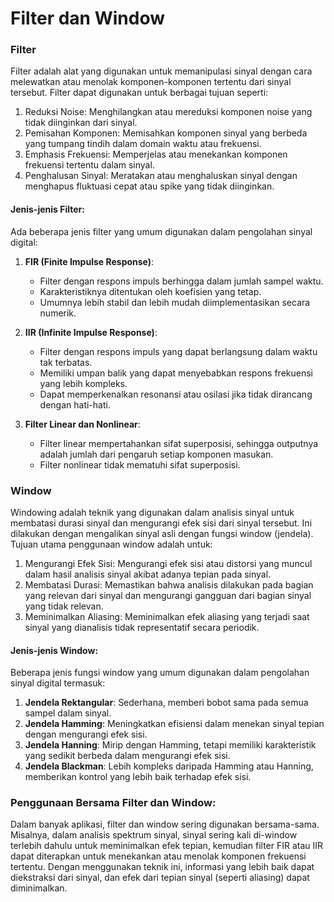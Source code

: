 # Filter dan Window

### Filter

Filter adalah alat yang digunakan untuk memanipulasi sinyal dengan cara melewatkan atau menolak komponen-komponen tertentu dari sinyal tersebut. Filter dapat digunakan untuk berbagai tujuan seperti:

1. Reduksi Noise: Menghilangkan atau mereduksi komponen noise yang tidak diinginkan dari sinyal.
2. Pemisahan Komponen: Memisahkan komponen sinyal yang berbeda yang tumpang tindih dalam domain waktu atau frekuensi.
3. Emphasis Frekuensi: Memperjelas atau menekankan komponen frekuensi tertentu dalam sinyal.
4. Penghalusan Sinyal: Meratakan atau menghaluskan sinyal dengan menghapus fluktuasi cepat atau spike yang tidak diinginkan.

#### Jenis-jenis Filter:

Ada beberapa jenis filter yang umum digunakan dalam pengolahan sinyal digital:

1. **FIR (Finite Impulse Response)**:
   - Filter dengan respons impuls berhingga dalam jumlah sampel waktu.
   - Karakteristiknya ditentukan oleh koefisien yang tetap.
   - Umumnya lebih stabil dan lebih mudah diimplementasikan secara numerik.

2. **IIR (Infinite Impulse Response)**:
   - Filter dengan respons impuls yang dapat berlangsung dalam waktu tak terbatas.
   - Memiliki umpan balik yang dapat menyebabkan respons frekuensi yang lebih kompleks.
   - Dapat memperkenalkan resonansi atau osilasi jika tidak dirancang dengan hati-hati.

3. **Filter Linear dan Nonlinear**:
   - Filter linear mempertahankan sifat superposisi, sehingga outputnya adalah jumlah dari pengaruh setiap komponen masukan.
   - Filter nonlinear tidak mematuhi sifat superposisi.

### Window

Windowing adalah teknik yang digunakan dalam analisis sinyal untuk membatasi durasi sinyal dan mengurangi efek sisi dari sinyal tersebut. Ini dilakukan dengan mengalikan sinyal asli dengan fungsi window (jendela). Tujuan utama penggunaan window adalah untuk:

1. Mengurangi Efek Sisi: Mengurangi efek sisi atau distorsi yang muncul dalam hasil analisis sinyal akibat adanya tepian pada sinyal.
2. Membatasi Durasi: Memastikan bahwa analisis dilakukan pada bagian yang relevan dari sinyal dan mengurangi gangguan dari bagian sinyal yang tidak relevan.
3. Meminimalkan Aliasing: Meminimalkan efek aliasing yang terjadi saat sinyal yang dianalisis tidak representatif secara periodik.

#### Jenis-jenis Window:

Beberapa jenis fungsi window yang umum digunakan dalam pengolahan sinyal digital termasuk:

1. **Jendela Rektangular**: Sederhana, memberi bobot sama pada semua sampel dalam sinyal.
2. **Jendela Hamming**: Meningkatkan efisiensi dalam menekan sinyal tepian dengan mengurangi efek sisi.
3. **Jendela Hanning**: Mirip dengan Hamming, tetapi memiliki karakteristik yang sedikit berbeda dalam mengurangi efek sisi.
4. **Jendela Blackman**: Lebih kompleks daripada Hamming atau Hanning, memberikan kontrol yang lebih baik terhadap efek sisi.

### Penggunaan Bersama Filter dan Window:

Dalam banyak aplikasi, filter dan window sering digunakan bersama-sama. Misalnya, dalam analisis spektrum sinyal, sinyal sering kali di-window terlebih dahulu untuk meminimalkan efek tepian, kemudian filter FIR atau IIR dapat diterapkan untuk menekankan atau menolak komponen frekuensi tertentu. Dengan menggunakan teknik ini, informasi yang lebih baik dapat diekstraksi dari sinyal, dan efek dari tepian sinyal (seperti aliasing) dapat diminimalkan.
